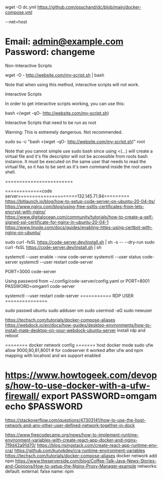
wget -O dc.yml  https://github.com/psschand/dc/blob/main/docker-compose.yml

--net=host

Email:    admin@example.com
Password: changeme
==========================
Non-Interactive Scripts 

wget -O - http://website.com/my-script.sh | bash  

Note that when using this method, interactive scripts will not work. 

 
 

Interactive Scripts 

In order to get interactive scripts working, you can use this: 

bash <(wget -qO- http://website.com/my-script.sh)  
 

Interactive Scripts that need to be run as root 

Warning: This is extremely dangerous. Not recommended. 

sudo su -c "bash <(wget -qO- http://website.com/my-script.sh)" root  

Note that you cannot simple use sudo bash since using <(...) will create a virtual file and it's file descriptor will not be accessible from roots bash instance. It must be executed on the same user that needs to read the virtual file, so it has to be sent as it's own command inside the root users shell. 

========================

=============code server=====================132.145.71.94=========
https://bitlaunch.io/blog/how-to-setup-code-server-on-ubuntu-20-04-lts/
https://www.nginx.com/blog/using-free-ssltls-certificates-from-lets-encrypt-with-nginx/
https://www.digitalocean.com/community/tutorials/how-to-create-a-self-signed-ssl-certificate-for-nginx-in-ubuntu-20-04-1
https://www.linode.com/docs/guides/enabling-https-using-certbot-with-nginx-on-ubuntu/

sudo curl -fsSL https://code-server.dev/install.sh | sh -s -- --dry-run
sudo curl -fsSL https://code-server.dev/install.sh | sh

systemctl --user enable --now code-server
systemctl --user status code-server
systemctl --user restart code-server

PORT=3000 code-server

Using password from ~/.config/code-server/config.yaml
or
PORT=8001 PASSWORD=omgam1 code-server

systemctl --user restart code-server
=========== RDP USER ===============

sudo passwd ubuntu
sudo adduser om
sudo usermod -aG sudo newuser


https://techsch.com/tutorials/docker-compose-aliases
https://webdock.io/en/docs/how-guides/desktop-environments/how-to-install-mate-desktop-on-your-webdock-ubuntu-server
install rdp and reboot

======== docker network config =======
host docker mode 
sudo ufw allow 9000,80,81,8001 # for codeserver it worked after ufw and npm mapping with locahost and ws support enabled

https://www.howtogeek.com/devops/how-to-use-docker-with-a-ufw-firewall/
export PASSWORD=omgam
echo $PASSWORD
==============
https://stackoverflow.com/questions/47303141/how-to-use-the-host-network-and-any-other-user-defined-network-together-in-dock


https://www.freecodecamp.org/news/how-to-implement-runtime-environment-variables-with-create-react-app-docker-and-nginx-7f9d42a91d70/
https://blog.risingstack.com/create-react-app-runtime-env-cra/
https://github.com/kunokdev/cra-runtime-environment-variables
https://techsch.com/tutorials/docker-compose-aliases
docker network add npm
https://www.theserverside.com/blog/Coffee-Talk-Java-News-Stories-and-Opinions/How-to-setup-the-Nginx-Proxy-Manager-example
networks: 
  default: 
    external: false
      name: npm
